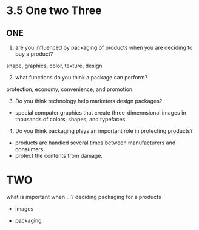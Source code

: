 # 3.5 One two Three

## ONE 
1. are you influenced by packaging of products when you are deciding to buy a product?

shape, graphics, color, texture, design

2. what functions do you think a package can perform?

protection, economy, convenience, and promotion.

3. Do you think technology help marketers design packages?

- special computer graphics that create three-dimennsional images in thousands of colors, shapes, and typefaces.


4. Do you think packaging plays an important role in protecting products?
   
- products are handled several times between manufacturers and consumers.
- protect the contents from damage.


# TWO
what is important when... ?
deciding packaging for a products
- images


- packaging
